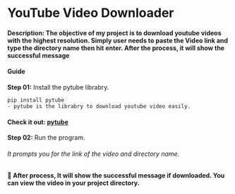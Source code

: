 
# YouTube Video Downloader

#### Description: The objective of my project is to download youtube videos with the **highest resolution**. Simply user needs to paste the Video link and type the directory name then hit enter. After the process, it will show the successful message

#### Guide
**Step 01:** Install the pytube librabry.
```
pip install pytube
- pytube is the librabry to download youtube video easily.
```
#### Check it out: [pytube](https://pypi.org/project/pytube/)

**Step 02:** Run the program.
###### It prompts you for the link of the video and directory name.

#### 🎉 After process, It will show the successful message if downloaded. You can view the video in your project directory.
